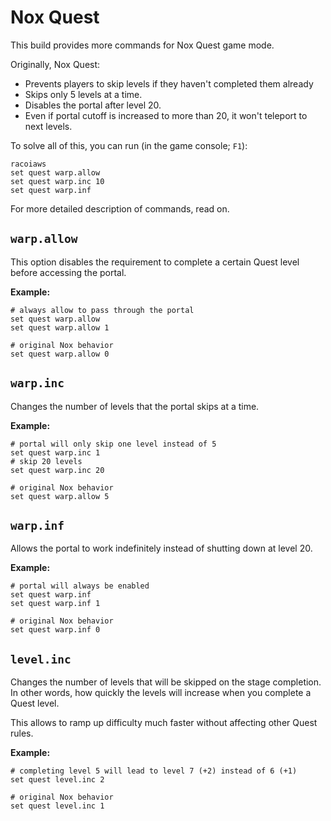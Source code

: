# Nox Quest

This build provides more commands for Nox Quest game mode.

Originally, Nox Quest:

- Prevents players to skip levels if they haven't completed them already
- Skips only 5 levels at a time.
- Disables the portal after level 20.
- Even if portal cutoff is increased to more than 20, it won't teleport to next levels.

To solve all of this, you can run (in the game console; `F1`):

```
racoiaws
set quest warp.allow
set quest warp.inc 10
set quest warp.inf
```

For more detailed description of commands, read on.

## `warp.allow`

This option disables the requirement to complete a certain Quest level before accessing the portal.

**Example:**

```
# always allow to pass through the portal
set quest warp.allow
set quest warp.allow 1

# original Nox behavior
set quest warp.allow 0
```

## `warp.inc`

Changes the number of levels that the portal skips at a time.

**Example:**

```
# portal will only skip one level instead of 5
set quest warp.inc 1
# skip 20 levels
set quest warp.inc 20

# original Nox behavior
set quest warp.allow 5
```

## `warp.inf`

Allows the portal to work indefinitely instead of shutting down at level 20.

**Example:**

```
# portal will always be enabled
set quest warp.inf
set quest warp.inf 1

# original Nox behavior
set quest warp.inf 0
```

## `level.inc`

Changes the number of levels that will be skipped on the stage completion.
In other words, how quickly the levels will increase when you complete a Quest level.

This allows to ramp up difficulty much faster without affecting other Quest rules.

**Example:**

```
# completing level 5 will lead to level 7 (+2) instead of 6 (+1)
set quest level.inc 2

# original Nox behavior
set quest level.inc 1
```
